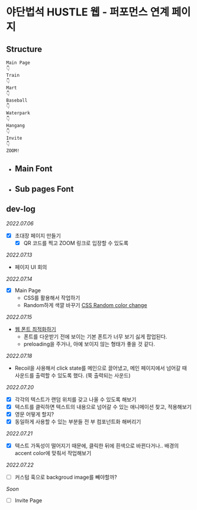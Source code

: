 # 야단법석 HUSTLE 웹 - 퍼포먼스 연계 페이지

## Structure

```
Main Page
👇
Train
👇
Mart
👇
Baseball
👇
Waterpark
👇
Hangang
👇
Invite
👇
ZOOM!
```

- ## Main Font
- ## Sub pages Font

## dev-log

_2022.07.06_

- [x] 초대장 페이지 만들기
  - [x] QR 코드를 찍고 ZOOM 링크로 입장할 수 있도록

_2022.07.13_

- 페이지 UI 회의

_2022.07.14_

- [x] Main Page
  - CSS를 활용해서 작업하기
  - Random하게 색깔 바꾸기 [CSS Random color change](https://stackoverflow.com/questions/25507496/css-change-text-color-randomly)

_2022.07.15_

- [웹 폰트 최적화하기](https://velog.io/@vnthf/%EC%9B%B9%ED%8F%B0%ED%8A%B8-%EC%B5%9C%EC%A0%81%ED%99%94-%ED%95%98%EA%B8%B0)
  - 폰트를 다운받기 전에 보이는 기본 폰트가 너무 보기 싫게 팝업된다.
  - preloading을 주거나, 아예 보이지 않는 형태가 좋을 것 같다.

_2022.07.18_

- Recoil을 사용해서 click state를 메인으로 끌어냈고, 메인 페이지에서 넘어갈 때 사운드를 출력할 수 있도록 했다. (쭉 출력되는 사운드)

_2022.07.20_

- [x] 각각의 텍스트가 랜덤 위치를 갖고 나올 수 있도록 해보기
- [x] 텍스트를 클릭하면 텍스트의 내용으로 넘어갈 수 있는 애니메이션 찾고, 적용해보기
- [x] 영문 어떻게 할지?
- [x] 동일하게 사용할 수 있는 부분들 전 부 컴포넌트화 해버리기

_2022.07.21_

- [x] 텍스트 가독성이 떨어지기 때문에, 클릭한 뒤에 흰색으로 바뀐다거나.. 배경의 accent color에 맞춰서 작업해보기

_2022.07.22_

- [ ] 커스텀 훅으로 backgroud image를 빼야할까?

_Soon_

- [ ] Invite Page
